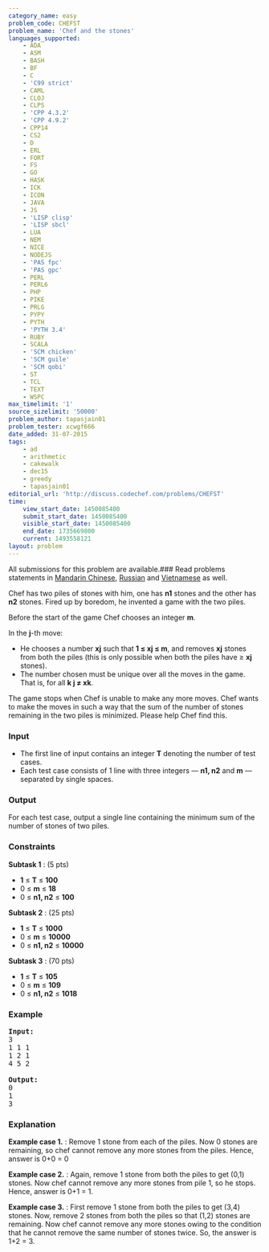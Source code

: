 ```yaml
---
category_name: easy
problem_code: CHEFST
problem_name: 'Chef and the stones'
languages_supported:
    - ADA
    - ASM
    - BASH
    - BF
    - C
    - 'C99 strict'
    - CAML
    - CLOJ
    - CLPS
    - 'CPP 4.3.2'
    - 'CPP 4.9.2'
    - CPP14
    - CS2
    - D
    - ERL
    - FORT
    - FS
    - GO
    - HASK
    - ICK
    - ICON
    - JAVA
    - JS
    - 'LISP clisp'
    - 'LISP sbcl'
    - LUA
    - NEM
    - NICE
    - NODEJS
    - 'PAS fpc'
    - 'PAS gpc'
    - PERL
    - PERL6
    - PHP
    - PIKE
    - PRLG
    - PYPY
    - PYTH
    - 'PYTH 3.4'
    - RUBY
    - SCALA
    - 'SCM chicken'
    - 'SCM guile'
    - 'SCM qobi'
    - ST
    - TCL
    - TEXT
    - WSPC
max_timelimit: '1'
source_sizelimit: '50000'
problem_author: tapasjain01
problem_tester: xcwgf666
date_added: 31-07-2015
tags:
    - ad
    - arithmetic
    - cakewalk
    - dec15
    - greedy
    - tapasjain01
editorial_url: 'http://discuss.codechef.com/problems/CHEFST'
time:
    view_start_date: 1450085400
    submit_start_date: 1450085400
    visible_start_date: 1450085400
    end_date: 1735669800
    current: 1493558121
layout: problem
---
```

All submissions for this problem are available.###  Read problems statements in [Mandarin Chinese](http://www.codechef.com/download/translated/DEC15/mandarin/CHEFST.pdf), [Russian](http://www.codechef.com/download/translated/DEC15/russian/CHEFST.pdf) and [Vietnamese](http://www.codechef.com/download/translated/DEC15/vietnamese/CHEFST.pdf) as well.

Chef has two piles of stones with him, one has **n1** stones and the other has **n2** stones. Fired up by boredom, he invented a game with the two piles.

Before the start of the game Chef chooses an integer **m**.

In the **j**-th move:

- He chooses a number **xj** such that **1 ≤ xj ≤ m**, and removes **xj** stones from both the piles (this is only possible when both the piles have ≥ **xj** stones).
- The number chosen must be unique over all the moves in the game. That is, for all **k j ≠ xk**.
 
 The game stops when Chef is unable to make any more moves. Chef wants to make the moves in such a way that the sum of the number of stones remaining in the two piles is minimized. Please help Chef find this.

### Input

- The first line of input contains an integer **T** denoting the number of test cases.
- Each test case consists of 1 line with three integers — **n1, n2** and **m** — separated by single spaces.
 
### Output

For each test case, output a single line containing the minimum sum of the number of stones of two piles.

### Constraints

**Subtask 1** : (5 pts)

- **1** ≤ **T** ≤ **100**
- 0 ≤ **m** ≤ **18**
- 0 ≤ **n1, n2** ≤ **100**

**Subtask 2** : (25 pts)

- **1** ≤ **T** ≤ **1000**
- 0 ≤ **m** ≤ **10000**
- 0 ≤ **n1, n2** ≤ **10000**

**Subtask 3** : (70 pts)

- **1** ≤ **T** ≤ **105**
- 0 ≤ **m** ≤ **109**
- 0 ≤ **n1, n2** ≤ **1018**

### Example

<pre><b>Input:</b>
<tt>3
1 1 1
1 2 1
4 5 2</tt>

<b>Output:</b>
<tt>0
1
3</tt>
</pre>
### Explanation

**Example case 1.** : Remove 1 stone from each of the piles. Now 0 stones are remaining, so chef cannot remove any more stones from the piles. Hence, answer is 0+0 = 0

**Example case 2.** : Again, remove 1 stone from both the piles to get (0,1) stones. Now chef cannot remove any more stones from pile 1, so he stops. Hence, answer is 0+1 = 1.

**Example case 3.** : First remove 1 stone from both the piles to get (3,4) stones. Now, remove 2 stones from both the piles so that (1,2) stones are remaining. Now chef cannot remove any more stones owing to the condition that he cannot remove the same number of stones twice. So, the answer is 1+2 = 3.
